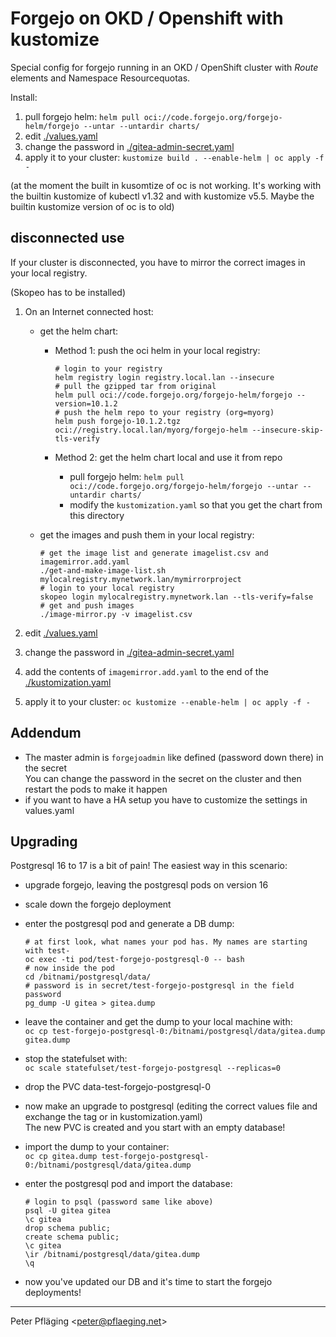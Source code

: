 # Forgejo on OKD / Openshift with kustomize

Special config for forgejo running in an OKD / OpenShift cluster with *Route* elements and Namespace Resourcequotas.

Install:

1. pull forgejo helm: `helm pull oci://code.forgejo.org/forgejo-helm/forgejo --untar --untardir charts/`
1. edit [./values.yaml](./values.yaml)
1. change the password in [./gitea-admin-secret.yaml](./gitea-admin-secret.yaml)
1. apply it to your cluster: `kustomize build . --enable-helm | oc apply -f -`

(at the moment the built in kusomtize of oc is not working. It's working with the builtin kustomize of kubectl v1.32 and with kustomize v5.5. Maybe the builtin kustomize version of oc is to old)

## disconnected use

If your cluster is disconnected, you have to mirror the correct images in your local registry.

(Skopeo has to be installed)

1. On an Internet connected host:

    - get the helm chart:

      - Method 1: push the oci helm in your local registry:

          ```shell
          # login to your registry
          helm registry login registry.local.lan --insecure
          # pull the gzipped tar from original
          helm pull oci://code.forgejo.org/forgejo-helm/forgejo --version=10.1.2
          # push the helm repo to your registry (org=myorg)
          helm push forgejo-10.1.2.tgz oci://registry.local.lan/myorg/forgejo-helm --insecure-skip-tls-verify
          ```

      - Method 2: get the helm chart local and use it from repo

        - pull forgejo helm: `helm pull oci://code.forgejo.org/forgejo-helm/forgejo --untar --untardir charts/`
        - modify the `kustomization.yaml` so that you get the chart from this directory

    - get the images and push them in your local registry:

      ```shell
      # get the image list and generate imagelist.csv and imagemirror.add.yaml
      ./get-and-make-image-list.sh mylocalregistry.mynetwork.lan/mymirrorproject
      # login to your local registry
      skopeo login mylocalregistry.mynetwork.lan --tls-verify=false 
      # get and push images
      ./image-mirror.py -v imagelist.csv
      ```

1. edit [./values.yaml](./values.yaml)
1. change the password in [./gitea-admin-secret.yaml](./gitea-admin-secret.yaml)
1. add the contents of `imagemirror.add.yaml` to the end of the [./kustomization.yaml](./kustomization.yaml)
1. apply it to your cluster: `oc kustomize --enable-helm | oc apply -f -`

## Addendum

- The master admin is `forgejoadmin` like defined (password down there) in the secret  
  You can change the password in the secret on the cluster and then restart the pods to make it happen
- if you want to have a HA setup you have to customize the settings in values.yaml


## Upgrading

Postgresql 16 to 17 is a bit of pain! The easiest way in this scenario:

- upgrade forgejo, leaving the postgresql pods on version 16
- scale down the forgejo deployment
- enter the postgresql pod and generate a DB dump:

    ```shell
    # at first look, what names your pod has. My names are starting with test-
    oc exec -ti pod/test-forgejo-postgresql-0 -- bash
    # now inside the pod
    cd /bitnami/postgresql/data/
    # password is in secret/test-forgejo-postgresql in the field password
    pg_dump -U gitea > gitea.dump
    ```

- leave the container and get the dump to your local machine with:  
    `oc cp test-forgejo-postgresql-0:/bitnami/postgresql/data/gitea.dump gitea.dump`
- stop the statefulset with:  
    `oc scale statefulset/test-forgejo-postgresql --replicas=0`
- drop the PVC data-test-forgejo-postgresql-0
- now make an upgrade to postgresql (editing the correct values file and exchange the tag or in kustomization.yaml)  
    The new PVC is created and you start with an empty database!
- import the dump to your container:  
    `oc cp gitea.dump test-forgejo-postgresql-0:/bitnami/postgresql/data/gitea.dump`
- enter the postgresql pod and import the database:

    ```shell
    # login to psql (password same like above)
    psql -U gitea gitea
    \c gitea
    drop schema public;
    create schema public;
    \c gitea
    \ir /bitnami/postgresql/data/gitea.dump
    \q
    ```

- now you've updated our DB and it's time to start the forgejo deployments!

---
Peter Pfläging <<peter@pflaeging.net>>
